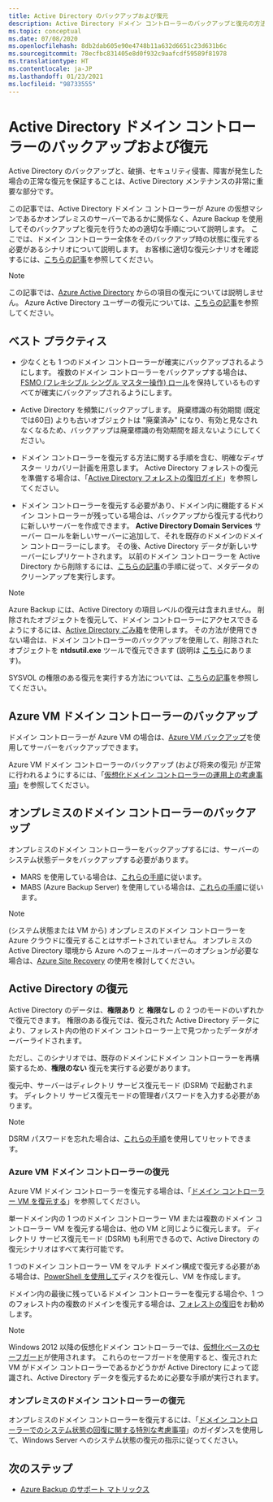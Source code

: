 ```yaml
---
title: Active Directory のバックアップおよび復元
description: Active Directory ドメイン コントローラーのバックアップと復元の方法について説明します。
ms.topic: conceptual
ms.date: 07/08/2020
ms.openlocfilehash: 8db2dab605e90e4748b11a632d6651c23d631b6c
ms.sourcegitcommit: 78ecfbc831405e8d0f932c9aafcdf59589f81978
ms.translationtype: HT
ms.contentlocale: ja-JP
ms.lasthandoff: 01/23/2021
ms.locfileid: "98733555"
---
```

# <a name="back-up-and-restore-active-directory-domain-controllers"></a>Active Directory ドメイン コントローラーのバックアップおよび復元

Active Directory のバックアップと、破損、セキュリティ侵害、障害が発生した場合の正常な復元を保証することは、Active Directory メンテナンスの非常に重要な部分です。

この記事では、Active Directory ドメイン コ ントローラーが Azure の仮想マシンであるかオンプレミスのサーバーであるかに関係なく、Azure Backup を使用してそのバックアップと復元を行うための適切な手順について説明します。 ここでは、ドメイン コントローラー全体をそのバックアップ時の状態に復元する必要があるシナリオについて説明します。 お客様に適切な復元シナリオを確認するには、[こちらの記事](/windows-server/identity/ad-ds/manage/ad-forest-recovery-determine-how-to-recover)を参照してください。  

>[!NOTE]
> この記事では、[Azure Active Directory](../active-directory/fundamentals/active-directory-whatis.md) からの項目の復元については説明しません。 Azure Active Directory ユーザーの復元については、[こちらの記事](../active-directory/fundamentals/active-directory-users-restore.md)を参照してください。

## <a name="best-practices"></a>ベスト プラクティス

- 少なくとも 1 つのドメイン コントローラーが確実にバックアップされるようにします。 複数のドメイン コントローラーをバックアップする場合は、[FSMO (フレキシブル シングル マスター操作) ロール](/windows-server/identity/ad-ds/plan/planning-operations-master-role-placement)を保持しているものすべてが確実にバックアップされるようにします。

- Active Directory を頻繁にバックアップします。 廃棄標識の有効期間 (既定では60日) よりも古いオブジェクトは "廃棄済み" になり、有効と見なされなくなるため、バックアップは廃棄標識の有効期間を超えないようにしてください。

- ドメイン コントローラーを復元する方法に関する手順を含む、明確なディザスター リカバリー計画を用意します。 Active Directory フォレストの復元を準備する場合は、「[Active Directory フォレストの復旧ガイド](/windows-server/identity/ad-ds/manage/ad-forest-recovery-guide)」を参照してください。

- ドメイン コントローラーを復元する必要があり、ドメイン内に機能するドメイン コントローラーが残っている場合は、バックアップから復元する代わりに新しいサーバーを作成できます。 **Active Directory Domain Services** サーバー ロールを新しいサーバーに追加して、それを既存のドメインのドメイン コントローラーにします。 その後、Active Directory データが新しいサーバーにレプリケートされます。 以前のドメイン コントローラーを Active Directory から削除するには、[こちらの記事](/windows-server/identity/ad-ds/deploy/ad-ds-metadata-cleanup)の手順に従って、メタデータのクリーンアップを実行します。

>[!NOTE]
>Azure Backup には、Active Directory の項目レベルの復元は含まれません。 削除されたオブジェクトを復元して、ドメイン コントローラーにアクセスできるようにするには、[Active Directory ごみ箱](/windows-server/identity/ad-ds/get-started/adac/introduction-to-active-directory-administrative-center-enhancements--level-100-#ad_recycle_bin_mgmt)を使用します。 その方法が使用できない場合は、ドメイン コントローラーのバックアップを使用して、削除されたオブジェクトを **ntdsutil.exe** ツールで復元できます (説明は [こちら](https://support.microsoft.com/help/840001/how-to-restore-deleted-user-accounts-and-their-group-memberships-in-ac)にあります)。
>
>SYSVOL の権限のある復元を実行する方法については、[こちらの記事](/windows-server/identity/ad-ds/manage/ad-forest-recovery-authoritative-recovery-sysvol)を参照してください。

## <a name="backing-up-azure-vm-domain-controllers"></a>Azure VM ドメイン コントローラーのバックアップ

ドメイン コントローラーが Azure VM の場合は、[Azure VM バックアップ](backup-azure-vms-introduction.md)を使用してサーバーをバックアップできます。

Azure VM ドメイン コントローラーのバックアップ (および将来の復元) が正常に行われるようにするには、「[仮想化ドメイン コントローラーの運用上の考慮事項](/windows-server/identity/ad-ds/get-started/virtual-dc/virtualized-domain-controllers-hyper-v#operational-considerations-for-virtualized-domain-controllers)」を参照してください。

## <a name="backing-up-on-premises-domain-controllers"></a>オンプレミスのドメイン コントローラーのバックアップ

オンプレミスのドメイン コントローラーをバックアップするには、サーバーのシステム状態データをバックアップする必要があります。

- MARS を使用している場合は、[これらの手順](backup-azure-system-state.md)に従います。
- MABS (Azure Backup Server) を使用している場合は、[これらの手順](backup-mabs-system-state-and-bmr.md)に従います。

>[!NOTE]
> (システム状態または VM から) オンプレミスのドメイン コントローラーを Azure クラウドに復元することはサポートされていません。 オンプレミスの Active Directory 環境から Azure へのフェールオーバーのオプションが必要な場合は、[Azure Site Recovery](../site-recovery/site-recovery-active-directory.md) の使用を検討してください。

## <a name="restoring-active-directory"></a>Active Directory の復元

Active Directory のデータは、**権限あり** と **権限なし** の 2 つのモードのいずれかで復元できます。 権限のある復元では、復元された Active Directory データにより、フォレスト内の他のドメイン コントローラー上で見つかったデータがオーバーライドされます。

ただし、このシナリオでは、既存のドメインにドメイン コントローラーを再構築するため、**権限のない** 復元を実行する必要があります。

復元中、サーバーはディレクトリ サービス復元モード (DSRM) で起動されます。 ディレクトリ サービス復元モードの管理者パスワードを入力する必要があります。

>[!NOTE]
>DSRM パスワードを忘れた場合は、[これらの手順](/previous-versions/windows/it-pro/windows-server-2012-r2-and-2012/cc754363(v=ws.11))を使用してリセットできます。

### <a name="restoring-azure-vm-domain-controllers"></a>Azure VM ドメイン コントローラーの復元

Azure VM ドメイン コントローラーを復元する場合は、「[ドメイン コントローラー VM を復元する](backup-azure-arm-restore-vms.md#restore-domain-controller-vms)」を参照してください。

単一ドメイン内の 1 つのドメイン コントローラー VM または複数のドメイン コントローラー VM を復元する場合は、他の VM と同じように復元します。 ディレクトリ サービス復元モード (DSRM) も利用できるので、Active Directory の復元シナリオはすべて実行可能です。

1 つのドメイン コントローラー VM をマルチ ドメイン構成で復元する必要がある場合は、[PowerShell を使用して](backup-azure-vms-automation.md#restore-the-disks)ディスクを復元し、VM を作成します。

ドメイン内の最後に残っているドメイン コントローラーを復元する場合や、1 つのフォレスト内の複数のドメインを復元する場合は、[フォレストの復旧](/windows-server/identity/ad-ds/manage/ad-forest-recovery-single-domain-in-multidomain-recovery)をお勧めします。

>[!NOTE]
> Windows 2012 以降の仮想化ドメイン コントローラーでは、[仮想化ベースのセーフガード](/windows-server/identity/ad-ds/introduction-to-active-directory-domain-services-ad-ds-virtualization-level-100#virtualization-based-safeguards)が使用されます。 これらのセーフガードを使用すると、復元された VM がドメイン コントローラーであるかどうかが Active Directory によって認識され、Active Directory データを復元するために必要な手順が実行されます。

### <a name="restoring-on-premises-domain-controllers"></a>オンプレミスのドメイン コントローラーの復元

オンプレミスのドメイン コントローラーを復元するには、「[ドメイン コントローラーでのシステム状態の回復に関する特別な考慮事項](backup-azure-restore-system-state.md#special-considerations-for-system-state-recovery-on-a-domain-controller)」のガイダンスを使用して、Windows Server へのシステム状態の復元の指示に従ってください。

## <a name="next-steps"></a>次のステップ

- [Azure Backup のサポート マトリックス](backup-support-matrix.md)